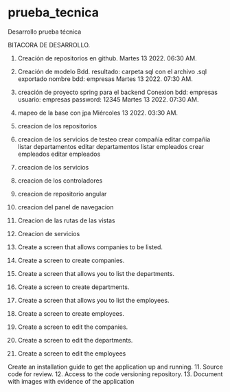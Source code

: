 # prueba_tecnica
Desarrollo prueba técnica

BITACORA DE DESARROLLO.
1.	Creación de repositorios en github.
Martes 13 2022. 06:30 AM.

2. Creación de modelo Bdd.
resultado: carpeta sql con el archivo .sql exportado
nombre bdd: empresas
Martes 13 2022. 07:30 AM.

3. creación de proyecto spring para el backend
Conexion
bdd: empresas
usuario: empresas
password: 12345
Martes 13 2022. 07:30 AM.

4. mapeo de la base con jpa
Miércoles 13 2022. 03:30 AM.


5. creacion de los repositorios 


6. creacion de los servicios de testeo
    crear compañía
    editar compañia
    listar departamentos
    editar departamentos
    listar empleados
    crear empleados 
    editar empleados


7. creacion de los servicios


8. creacion de los controladores


9. creacion de repositorio angular


10. creacion del panel de navegacion

11. Creacion de las rutas de las vistas
12. Creacion de servicios

12. Create a screen that allows companies to be listed.
13. Create a screen to create companies.
15. Create a screen that allows you to list the departments.
16. Create a screen to create departments.
18. Create a screen that allows you to list the employees.
19. Create a screen to create employees.


14. Create a screen to edit the companies.
17. Create a screen to edit the departments.
20. Create a screen to edit the employees

Create an installation guide to get the application up and running.
11. Source code for review.
12. Access to the code versioning repository.
13. Document with images with evidence of the application
